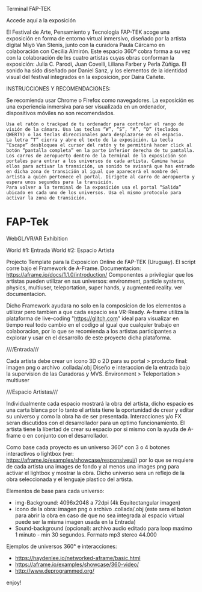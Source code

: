 
Terminal FAP-TEK

Accede aquí a la exposición

El Festival de Arte, Pensamiento y Tecnología FAP-TEK acoge una exposición en forma de entorno virtual inmersivo, diseñado por la artista digital Miyö Van Stenis, junto con la curadora Paula Cárcamo en colaboración con Cecilia Almirón. Este espacio 360º cobra forma a su vez con la colaboración de lxs cuatro artistas cuyas obras conforman la exposición:  Julia C. Parodi, Juan Covelli, Liliana Farber y Perla Zúñiga. El sonido ha sido diseñado por Daniel Sanz, y los elementos de la identidad visual del festival integrados en la exposición, por Daira Cañete.

INSTRUCCIONES Y RECOMENDACIONES:

 Se recomienda usar Chrome o Firefox como navegadores. La exposición es una experiencia inmersiva para ser visualizada en un ordenador, dispositivos móviles no son recomendados.

    Usa el ratón o trackpad de tu ordenador para controlar el rango de visión de la cámara. Usa las teclas “W”, “S”, “A”, “D” (teclados QWERTY) o las teclas direccionales para desplazarse en el espacio.
    La letra “T” cierra y abre el texto de la exposición. La tecla “Escape” desbloquea el cursor del ratón y te permitirá hacer click al botón “pantalla completa” en la parte inferior derecha de tu pantalla.
    Los carros de aeropuerto dentro de la terminal de la exposición son portales para entrar a los universos de cada artista. Camina hacia ellos para activar la transición, un sonido te avisará que has entrado en dicha zona de transición al igual que aparecerá el nombre del artista a quién pertenece el portal. Dirígete al carro de aeropuerto y espera unos segundos para la transición.
    Para volver a la terminal de la exposición usa el portal “Salida” ubicado en cada uno de los universos. Usa el mismo protocolo para activar la zona de transición. 



# FAP-Tek
WebGL/VR/AR Exhibition


World #1: Entrada 
World #2: Espacio Artista 

Projecto Template para la Exposicion Online de FAP-TEK (Uruguay).
El script corre bajo el Framework de A-Frame. Documentacion: https://aframe.io/docs/1.1.0/introduction/ 
Componentes a privilegiar que los artistas pueden utilizar en sus universos: environment, particle systems, physics, multiuser, teleportation, super hands, y augmented reality. ver documentacion. 

Dicho Framework ayudara no solo en la composicion de los elementos a utilizar pero tambien a que cada espacio sea VR-Ready. A-frame utiliza la plataforma de live-coding "https://glitch.com" ideal para visualizar en tiempo real todo cambio en el codigo al igual que cualquier trabajo en colaboracion, por lo que se recomienda a los artistas participantes a explorar y usar en el desarrollo de este proyecto dicha plataforma.

////Entrada///

Cada artista debe crear un icono 3D o 2D para su portal > producto final: imagen png o archivo .collada/.obj
Diseño e interaccion de la entrada bajo la supervision de las Curadoras y MVS.
Environment > Teleportation > multiuser

///Espacio Artistas///

Individualmente cada espacio mostrará la obra del artista, dicho espacio es una carta blanca por lo tanto el artista tiene la oportunidad de crear y editar su universo y como la obra ha de ser presentada. Interacciones y/o FX seran discutidos con el desarrollador para un optimo funcionamiento. El artista tiene la libertad de crear su espacio por si mismo con la ayuda de A-frame o en conjunto con el desarrollador.

Como base cada proyecto es un universo 360° con 3 o 4 botones interactivos o lightbox (ver: https://aframe.io/examples/showcase/responsiveui/) por lo que se requiere de cada artista una images de fondo y al menos una images png para activar el lightbox y mostrar la obra. Dicho universo sera un reflejo de la obra seleccionada y el lenguaje plastico del artista.

Elementos de base para cada universo:

* img-Background: 4096x2048 a 72dpi (4k Equitectangular imagen)
* icono de la obra: imagen png o archivo .collada/.obj (este sera el boton para abrir la obra en caso de que no sea integrada al espacio virtual puede ser la misma imagen usada en la Entrada)
* Sound-background (opcional): archivo audio editado para loop maximo 1 minuto - min 30 segundos. Formato mp3 stereo 44.000

Ejemplos de universos 360° e interacciones:
* https://haydenlee.io/networked-aframe/basic.html
* https://aframe.io/examples/showcase/360-video/
* http://www.deprogrammed.org/

enjoy!



